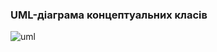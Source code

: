 ### UML-діаграма концептуальних класів

![uml](https://user-images.githubusercontent.com/79908409/194117260-81abe832-aa31-423d-9dcb-8777680dc2c9.jpg)
